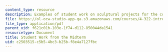 ```yaml
---
content_type: resource
description: Examples of student work on sculptural projects for the course.
file: https://ol-ocw-studio-app-qa.s3.amazonaws.com/courses/4-322-introduction-to-sculpture-fall-2003/c2503515c5b54bc3b25bf8e4a7127fbc_sanjitmid.pdf
file_type: application/pdf
parent_uid: f621c01b-103e-1f74-d112-850044da1541
resourcetype: Document
title: Student Work from the Midterm
uid: c2503515-c5b5-4bc3-b25b-f8e4a7127fbc
---
```


